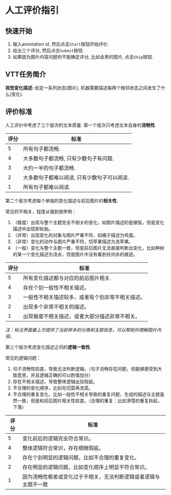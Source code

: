 # 人工评价指引


## 快速开始

1. 输入annotation id, 然后点击`Start`按钮开始评价.
1. 给出三个评分, 然后点击`Submit`按钮.
1. 如果因为图片内容问题你不能确定评分, 比如全黑的图片, 点击`Skip`按钮.

## VTT任务简介

**视觉变化描述:** 给定一系列状态(图片), 机器需要描述每两个相邻状态之间发生了什么(变化).

## 评价标准

人工评价中考虑了三个层次的文本质量. 第一个层次只考虑文本自身的**流畅性**.


| 评分 | 标准                                                          |
|-------|-------------------------------------------------------------------|
| 5     | 所有句子都流畅.                                         |
| 4     | 大多数句子都流畅, 只有少数句子有问题.                  |
| 3     | 大约一半的句子都流畅.                           |
| 2     | 大多数句子都难以阅读, 只有少数句子可以阅读. |
| 1     | 所有句子都难以阅读.                                   |


第二个层次考虑每个单独的变化描述与前后图片的**相关性**.

常见的不相关，程度从强到弱举例：
1. （极度）出现与整个主题完全不相关的变化，如图片描述的是做饭，但是变化描述中出现卸轮胎。
2. （非常）出现变化的对象与图片严重不符，如橘子描述为鸡蛋。
3. （非常）变化的动作与图片严重不符，切苹果描述为洗苹果。
4. （一般）变化与整个主题一致，但是前后图片无法直接判断出变化，比如种树的某一个变化描述为浇水，但是图片中没有看到任何水的痕迹。

| 评分 | 标准                                                                             |
|-------|--------------------------------------------------------------------------------------|
| 5     | 所有变化描述都与对应的前后图片相关.       |
| 4     | 存在个别一般性不相关描述。       |
| 3     | 一般性不相关描述较多，或者有个别非常不相关描述。 |
| 2     | 出现多个非常不相关的描述。 |
| 1     | 出现极度不相关描述，或者大部分描述非常不相关。         |

*注：标注界面最上方提供了当前样本的分类和主题信息，可以帮助你理解图片内容。*


第三个层次考虑变化描述之间的**逻辑一致性**.

常见的逻辑问题：
1. 句子流畅性较差，导致无法判断逻辑。（句子流畅存在问题，但能够感受到大致意思，并且逻辑正确的可以酌情加分）
2. 存在不相关描述，导致整体逻辑出现瑕疵。
3. 不合理的变化顺序，比如先切菜再洗菜。
4. 不合理的重复变化，比如一般性不相关导致的重复问题，生成的描述与主题虽然一致，但是和前后图片相关性较差。（合理的重复：比如滑雪的重复跃起，下落）


| 评分 | 标准                                                                                                          |
|-------|-------------------------------------------------------------------------------------------------------------------|
| 5     | 变化前后的逻辑完全符合常识。                                |
| 4     | 整体逻辑符合常识，存在细微瑕疵。                                       |
| 3     | 存在个别明显的逻辑问题，比如不合理的重复变化。                                       |
| 2     | 存在明显的逻辑问题，比如变化顺序上明显不符合常识。                               |
| 1     | 因为流畅性极差或变化过于不相关，无法判断逻辑或者逻辑与主题不一致         |
